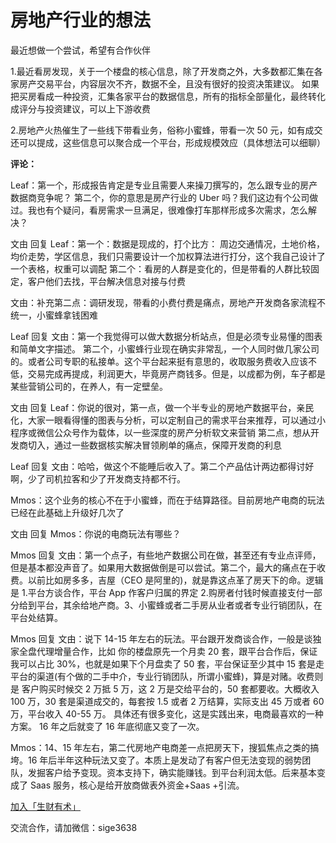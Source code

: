 # 房地产行业的想法

最近想做一个尝试，希望有合作伙伴

1.最近看房发现，关于一个楼盘的核心信息，除了开发商之外，大多数都汇集在各家房产交易平台，内容层次不齐，数据不全，且没有很好的投资决策建议。
如果把买房看成一种投资，汇集各家平台的数据信息，所有的指标全部量化，最终转化成评分与投资建议，可以上下游收费

2.房地产火热催生了一些线下带看业务，俗称小蜜蜂，带看一次 50 元，如有成交还可以提成，这些信息可以聚合成一个平台，形成规模效应（具体想法可以细聊）

**评论：**

Leaf：第一个，形成报告肯定是专业且需要人来操刀撰写的，怎么跟专业的房产数据商竞争呢？ 第二个，你的意思是房产行业的 Uber 吗？我们这边有个公司做过。我也有个疑问，看房需求一旦满足，很难像打车那样形成多次需求，怎么解决？

文由 回复 Leaf：第一个：数据是现成的，打个比方： 周边交通情况，土地价格，均价走势，学区信息，我们只需要设计一个加权算法进行打分，这个我自己设计了一个表格，权重可以调配 第二个：看房的人群是变化的，但是带看的人群比较固定，客户他们去找，平台解决信息对接与付费

文由：补充第二点：调研发现，带看的小费付费是痛点，房地产开发商各家流程不统一，小蜜蜂拿钱困难

Leaf 回复 文由：第一个我觉得可以做大数据分析站点，但是必须专业易懂的图表和简单文字描述。 第二个，小蜜蜂行业现在确实非常乱，一个人同时做几家公司的。或者公司专职的私接单。这个平台起来挺有意思的，收取服务费收入应该不低，交易完成再提成，利润更大，毕竟房产商钱多。但是，以成都为例，车子都是某些营销公司的，在养人，有一定壁垒。

文由 回复 Leaf：你说的很对，第一点，做一个半专业的房地产数据平台，亲民化，大家一眼看得懂的图表与分析，可以定制自己的需求平台来推荐，可以通过小程序或微信公众号作为载体，以一些深度的房产分析软文来营销 第二点，想从开发商切入，通过一些数据核实解决冒领刷单的痛点，保障开发商的利息

Leaf 回复 文由：哈哈，做这个不能睡后收入了。第二个产品估计两边都得讨好啊，少了司机拉客和少了开发商支持都不行。

Mmos：这个业务的核心不在于小蜜蜂，而在于结算路径。目前房地产电商的玩法已经在此基础上升级好几次了

文由 回复 Mmos：你说的电商玩法有哪些？

Mmos 回复 文由：第一个点子，有些地产数据公司在做，甚至还有专业点评师，但是基本都没声音了。如果用大数据做倒是可以尝试。第二个，最大的痛点在于收费。以前比如房多多，吉屋（CEO 是阿里的)，就是靠这点革了房天下的命。逻辑是 1.平台方谈合作，平台 App 作客户归属的界定 2.购房者付钱时候直接支付一部分给到平台，其余给地产商。3、小蜜蜂或者二手房从业者或者专业行销团队，在平台处结算。

Mmos 回复 文由：说下 14-15 年左右的玩法。平台跟开发商谈合作，一般是谈独家全盘代理增量合作，比如 你的楼盘原先一个月卖 20 套，跟平台合作后，保证我可以占比 30%，也就是如果下个月盘卖了 50 套，平台保证至少其中 15 套是走平台的渠道(有个做的二手中介，专业行销团队，所谓小蜜蜂)，算是对赌。收费则是 客户购买时候交 2 万抵 5 万，这 2 万是交给平台的，50 套都要收。大概收入 100 万，30 套是渠道成交的，每套按 1.5 或者 2 万结算，实际支出 45 万或者 60 万，平台收入 40-55 万。 具体还有很多变化，这是实践出来，电商最喜欢的一种方案。 16 年之后就变了 16 年底彻底又变了一次。

Mmos：14、15 年左右，第二代房地产电商差一点把房天下，搜狐焦点之类的搞垮。16 年后半年这种玩法又变了。本质上是发动了有客户但无法变现的弱势团队，发掘客户给予变现。资本支持下，确实能赚钱。到平台利润太低。后来基本变成了 Saas 服务，核心是给开放商做表外资金+Saas +引流。

[加入「生财有术」](https://www.ilangcai.com/jiaru/)

交流合作，请加微信：sige3638